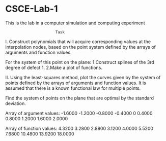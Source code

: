 # CSCE-Lab-1
This is the lab in a computer simulation and computing experiment

                          Task
I. Сonstruct polynomials that will acquire corresponding values 
    at the interpolation nodes, based on the point system defined 
    by the arrays of arguments and function values.

   For the system of this point on the plane:
    1.Сonstruct splines of the 3rd degree of defect 1.
    2.Make a plot of functions.
    
II. Using the least-squares method, plot the curves given by the 
    system of points defined by the arrays of arguments 
    and function values.
    It is assumed that there is a known functional law for multiple points.
   
   Find the system of points on the plane that are optimal by the standard deviation.
   
   Array of argument values:
   -1.6000 -1.2000 -0.8000 -0.4000 0 0.4000 0.8000 1.2000 1.6000 2.0000
   
   Array of function values:
   4.3200 3.2800 2.8800 3.1200 4.0000 5.5200 7.6800 10.4800 13.9200 18.0000
